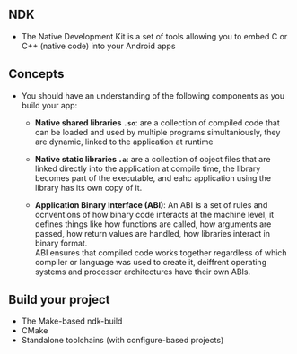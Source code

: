 ## NDK

- The Native Development Kit is a set of tools allowing you to embed C or C++ (native code) into your Android apps

## Concepts

- You should have an understanding of the following components as you build your app: 
    - **Native shared libraries `.so`**: are a collection of compiled code that can be loaded and used by multiple programs simultaniously, they are dynamic, linked to the application at runtime

    - **Native static libraries `.a`**: are a collection of object files that are linked directly into the application at compile time, the library becomes part of the executable, and eahc application using the library has its own copy of it.

    - **Application Binary Interface (ABI)**: An ABI is a set of rules and ocnventions of how binary code interacts at the machine level, it defines things like how functions are called, how arguments are passed, how return values are handled, how libraries interact in binary format.  
    ABI ensures that compiled code works together regardless of which compiler or language was used to create it, deiffrent operating systems and processor architectures have their own ABIs.  

## Build your project 

- The Make-based ndk-build
- CMake 
- Standalone toolchains (with configure-based projects)

